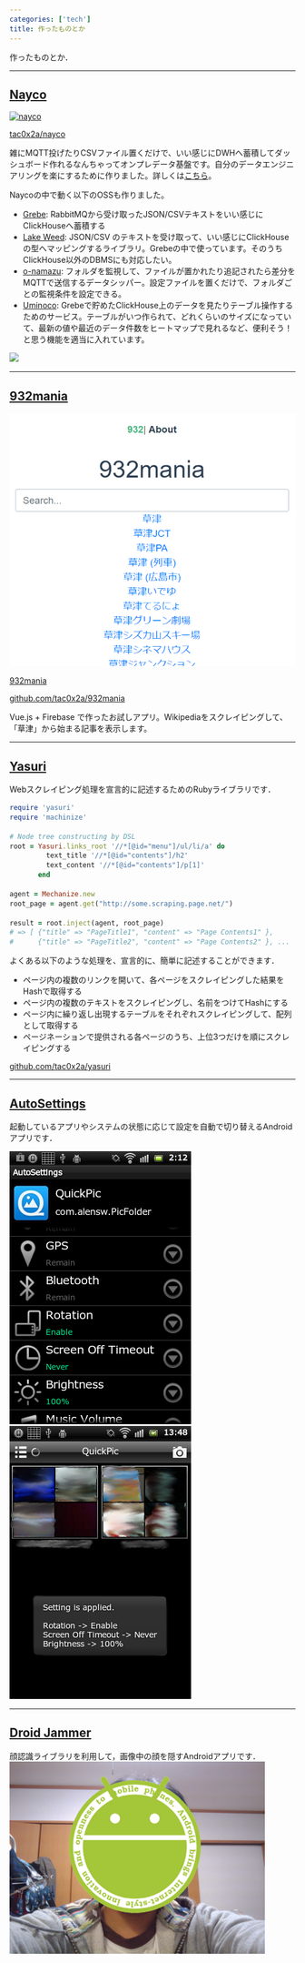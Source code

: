 ```yaml
---
categories: ['tech']
title: 作ったものとか
---
```



作ったものとか．

---
## [Nayco](https://github.com/tac0x2a/nayco)

[![nayco](https://raw.githubusercontent.com/tac0x2a/nayco/master/doc/img/nayco.svg)](https://github.com/tac0x2a/nayco)

[tac0x2a/nayco](https://github.com/tac0x2a/nayc)

雑にMQTT投げたりCSVファイル置くだけで、いい感じにDWHへ蓄積してダッシュボード作れるなんちゃってオンプレデータ基盤です。自分のデータエンジニアリングを楽にするために作りました。詳しくは[こちら](/post/2020-08-17-nayco-first-release/)。


Naycoの中で動く以下のOSSも作りました。
+ [Grebe](https://github.com/tac0x2a/grebe): RabbitMQから受け取ったJSON/CSVテキストをいい感じにClickHouseへ蓄積する
+ [Lake Weed](https://github.com/tac0x2a/lake_weed): JSON/CSV のテキストを受け取って、いい感じにClickHouseの型へマッピングするライブラリ。Grebeの中で使っています。そのうちClickHouse以外のDBMSにも対応したい。
+ [o-namazu](https://github.com/tac0x2a/o-namazu): フォルダを監視して、ファイルが置かれたり追記されたら差分をMQTTで送信するデータシッパー。設定ファイルを置くだけで、フォルダごとの監視条件を設定できる。
+ [Uminoco](https://github.com/tac0x2a/nayco/tree/master/uminoco): Grebeで貯めたClickHouse上のデータを見たりテーブル操作するためのサービス。テーブルがいつ作られて、どれくらいのサイズになっていて、最新の値や最近のデータ件数をヒートマップで見れるなど、便利そう！と思う機能を適当に入れています。

![](https://raw.githubusercontent.com/tac0x2a/nayco/master/doc/img/hello_nayco_table.png)

---
## [932mania](https://932mania.tac42.net)
![932mania](932mania.png)

[932mania](https://932mania.tac42.net)

[github.com/tac0x2a/932mania](https://github.com/tac0x2a/932_mania)


Vue.js + Firebase で作ったお試しアプリ。Wikipediaをスクレイピングして、「草津」から始まる記事を表示します。



---
## [Yasuri](https://github.com/tac0x2a/yasuri)
Webスクレイピング処理を宣言的に記述するためのRubyライブラリです．

```ruby
require 'yasuri'
require 'machinize'

# Node tree constructing by DSL
root = Yasuri.links_root '//*[@id="menu"]/ul/li/a' do
         text_title '//*[@id="contents"]/h2'
         text_content '//*[@id="contents"]/p[1]'
       end

agent = Mechanize.new
root_page = agent.get("http://some.scraping.page.net/")

result = root.inject(agent, root_page)
# => [ {"title" => "PageTitle1", "content" => "Page Contents1" },
#      {"title" => "PageTitle2", "content" => "Page Contents2" }, ...  ]

```


よくある以下のような処理を、宣言的に、簡単に記述することができます．

+ ページ内の複数のリンクを開いて、各ページをスクレイピングした結果をHashで取得する
+ ページ内の複数のテキストをスクレイピングし、名前をつけてHashにする
+ ページ内に繰り返し出現するテーブルをそれぞれスクレイピングして、配列として取得する
+ ページネーションで提供される各ページのうち、上位3つだけを順にスクレイピングする

[github.com/tac0x2a/yasuri](https://github.com/tac0x2a/yasuri)

---
## [AutoSettings](https://play.google.com/store/apps/details?id=net.tac42.auto_settings)
起動しているアプリやシステムの状態に応じて設定を自動で切り替えるAndroidアプリです．

![](./autosettings_01.png)
![](./autosettings_02.png)

---
## [Droid Jammer](https://play.google.com/store/apps/details?id=jp.dip.wt.lmm)
顔認識ライブラリを利用して，画像中の顔を隠すAndroidアプリです．
![](./droidjammer_01.png)


